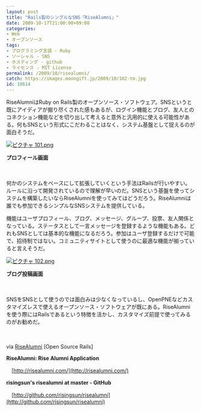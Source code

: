 ```yaml
---
layout: post
title: "Rails製のシンプルなSNS「RiseAlumni」"
date: 2009-10-17T21:00:00+09:00
categories:
- Web
- オープンソース
tags: 
- プログラミング言語 - Ruby
- ソーシャル - SNS
- ホスティング - github
- ライセンス - MIT License
permalink: /2009/10/risealumni/
catch: https://images.moongift.jp/2009/10/102-tm.jpg
id: 18614
---
```

RiseAlumniはRuby on Rails製のオープンソース・ソフトウェア。SNSというと既にアイディアが掘り尽くされた感もあるが、ログイン機能とブログ、友人とのコネクション機能などを切り出して考えると意外と汎用的に使える可能性がある。何もSNSという形式にこだわることはなく、システム基盤として捉えるのが面白そうだ。

  

[![ピクチャ 101.png](https://images.moongift.jp/2009/10/101-tm.jpg)](https://images.moongift.jp/2009/10/101.png)  
  
**プロフィール画面**

  

　

  

何かのシステムをベースにして拡張していくという手法はRailsが行いやすい。ルールに沿って開発されているので理解が早いのだ。SNSという基盤を使ってシステムを構築したいならRiseAlumniを使ってみてはどうだろう。RiseAlumniは誰でも参加できるシンプルなSNSシステムを提供している。

  
  
<!--more-->

機能はユーザプロフィール、ブログ、メッセージ、グループ、投票、友人関係となっている。ステータスとして一言メッセージを登録するような機能もある。どれもSNSとしては基本的な機能になるだろう。参加はユーザ登録するだけで可能で、招待制ではない。コミュニティサイトとして使うのに最適な機能が揃っていると言えそうだ。

  

[![ピクチャ 102.png](https://images.moongift.jp/2009/10/102-tm.jpg)](https://images.moongift.jp/2009/10/102.png)

  

**ブログ投稿画面**

  

　

  

SNSをSNSとして使うのでは面白みは少なくなっているし、OpenPNEなどカスタマイズレスで使えるオープンソース・ソフトウェアが既にある。RiseAlumniを使う際にはRailsであるという特徴を活かし、カスタマイズ前提で使ってみるのがお勧めだ。

  

　

  

via [RiseAlumni](http://www.opensourcerails.com/projects/265685-RiseAlumni) [Open Source Rails]

  

**RiseAlumni: Rise Alumni Application**  
  
　[http://risealumni.com/](http://risealumni.com/)

  

**risingsun's risealumni at master - GitHub**  
  
　[http://github.com/risingsun/risealumni](http://github.com/risingsun/risealumni)

  
